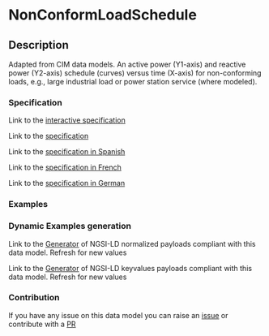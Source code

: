 # NonConformLoadSchedule

## Description 

Adapted from CIM data models. An active power (Y1-axis) and reactive power (Y2-axis) schedule (curves) versus time (X-axis) for non-conforming loads, e.g., large industrial load or power station service (where modeled).
### Specification

Link to the [interactive specification](https://swagger.lab.fiware.org/?url=https://smart-data-models.github.io/dataModel.EnergyCIM/NonConformLoadSchedule/swagger.yaml)

Link to the [specification](https://smart-data-models.github.io/dataModel.EnergyCIM/NonConformLoadSchedule/doc/spec.md)

Link to the [specification in Spanish](https://smart-data-models.github.io/dataModel.EnergyCIM/NonConformLoadSchedule/doc/spec_ES.md)

Link to the [specification in French](https://smart-data-models.github.io/dataModel.EnergyCIM/NonConformLoadSchedule/doc/spec_FR.md)

Link to the [specification in German](https://smart-data-models.github.io/dataModel.EnergyCIM/NonConformLoadSchedule/doc/spec_DE.md)
### Examples
### Dynamic Examples generation

Link to the [Generator](https://smartdatamodels.org/extra/ngsi-ld_generator_v0.92.php?schemaUrl=https://raw.githubusercontent.com/smart-data-models/dataModel.EnergyCIM/master/NonConformLoadSchedule/schema.json&email=info@smartdatamodels.org) of NGSI-LD normalized payloads compliant with this data model. Refresh for new values

Link to the [Generator](https://smartdatamodels.org/extra/ngsi-ld_generator_keyvalues_v0.92.php?schemaUrl=https://raw.githubusercontent.com/smart-data-models/dataModel.EnergyCIM/master/NonConformLoadSchedule/schema.json&email=info@smartdatamodels.org) of NGSI-LD keyvalues payloads compliant with this data model. Refresh for new values
### Contribution

 If you have any issue on this data model you can raise an [issue](https://github.com/smart-data-models/dataModel.EnergyCIM/issues)  or contribute with a [PR](https://github.com/smart-data-models/dataModel.EnergyCIM/pulls)